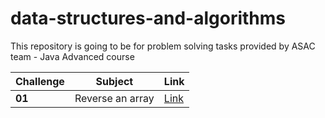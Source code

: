 # data-structures-and-algorithms
This repository is going to be for problem solving tasks provided by ASAC team - Java Advanced course 


| Challenge   | Subject   | Link       |
|-------------|-----------|------------|
| **01** | Reverse an array | [Link](https://baraahabusara.github.io/data-structures-and-algorithms/array-reverse/array-reverse)|
